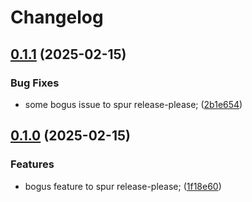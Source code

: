 # Changelog

## [0.1.1](https://github.com/uFloppyDisk/create-cssharp-plugin-workflows/compare/v0.1.0...v0.1.1) (2025-02-15)


### Bug Fixes

* some bogus issue to spur release-please; ([2b1e654](https://github.com/uFloppyDisk/create-cssharp-plugin-workflows/commit/2b1e6540ebd779e0544ee28ee46ac39ea239274e))

## [0.1.0](https://github.com/uFloppyDisk/create-cssharp-plugin-workflows/compare/0.0.2...v0.1.0) (2025-02-15)


### Features

* bogus feature to spur release-please; ([1f18e60](https://github.com/uFloppyDisk/create-cssharp-plugin-workflows/commit/1f18e60ff4f8593f78ba97183232b473e0049b98))
